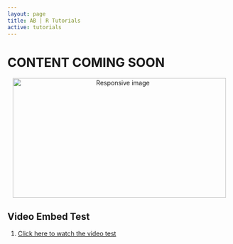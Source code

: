 ```yaml
---
layout: page
title: AB | R Tutorials
active: tutorials
---
```


# CONTENT COMING SOON
<center>
<img src="https://media.giphy.com/media/5AiQLaZhFBeGk/giphy.gif" width="480" height="269" class="img-responsive" alt="Responsive image">
</center>

## Video Embed Test
1. [Click here to watch the video test](http://aaronbaggett.com/videotest)